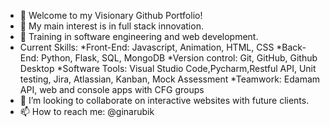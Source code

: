 - 👋 Welcome to my Visionary Github Portfolio!
- 👀 My main interest is in full stack innovation.
- 🌱 Training in software engineering and web development.
- Current Skills:
*Front-End: Javascript, Animation, HTML, CSS
*Back-End: Python, Flask, SQL, MongoDB
*Version control: Git, GitHub, Github Desktop
*Software Tools: Visual Studio Code,Pycharm,Restful API, Unit testing, Jira, Atlassian, Kanban, Mock Assessment
*Teamwork: Edamam API, web and console apps with CFG groups
- 💞️ I’m looking to collaborate on interactive websites with future clients.
- 📫 How to reach me: @ginarubik 

<!---
ginarubik/ginarubik is a ✨ special ✨ repository because its `README.md` (this file) appears on your GitHub profile.
You can click the Preview link to take a look at your changes.
--->

